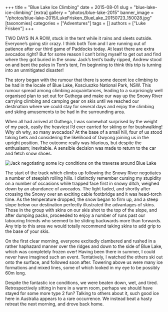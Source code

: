 +++
title = "Blue Lake Ice Climbing"
date = 2015-08-01
slug = "blue-lake-ice-climbing"
[extra]
gallery = "photos/blue-lake-2015"
banner_image = "/photos/blue-lake-2015/LukeFrisken_BlueLake_20150723_150028.jpg"
[taxonomies]
categories = ["Adventures"]
tags = []
authors = ["Luke Frisken"]
+++

TWO DAYS IN A ROW, stuck in the tent while it rains and sleets outside.
Everyone’s going stir crazy. I think both Tom and I are running out of
patience after our third game of Paddocks today. At least there are
extra avocados right? But for some reason I can’t bring myself to get
out and find where they got buried in the snow. Jack’s tent’s badly
ripped, Andrew stood on and bent the poles in Tom’s tent, I’m beginning
to think this trip is turning into an unmitigated disaster\!

The story began with the rumour that there is some decent ice climbing
to be had in the locale of Blue Lake, Kosciuszko National Park, NSW.
This rumour spread among climbing acquaintances, leading to a
surprisingly well organised plan to set out for Guthega and make our way
up the Snowy River carrying climbing and camping gear on skis until we
reached our destination where we could stay for several days and enjoy
the climbing and skiing amusements to be had in the surrounding area.

When all had arrived at Guthega, I was somewhat surprised by the weight
of my pack, easily the heaviest I’d ever carried for skiing or for
bushwalking\! Why oh why, so many avocados? At the base of a small hill,
four of us stood taking bets and considering the likelihood of Owyong
joining us in the upright position. The outcome really was hilarious,
but despite the enthusiasm; inevitable. A sensible decision was made to
return to the car and fetch snow shoes.

![Jack negotiating some icy conditions on the traverse around Blue
Lake](/photos/blue-lake-2015/LukeFrisken_BlueLake_20150723_103253.jpg)

The start of the track which climbs up following the Snowy River
negotiates a number of steepish rolling hills. I distinctly remember
cursing my stupidity on a number of occasions while trapped face first
in snowy ditch, weighed down by an abundance of avocados. The light
faded, and shortly after crossing the Snowy over an exciting cable
footbridge and it was head-torch time. As the temperature dropped, the
snow began to firm up, and a steep slope below our destination perfectly
illustrated the advantages of skins. Those in the group with skins on
our skis shot to the top of the slope, and after dumping packs,
proceeded to enjoy a number of runs past our labouring friends who
seemed to be sliding backwards more than forwards. Any trip to this area
we would totally recommend taking skins to add grip to the base of your
skis.

On the first clear morning, everyone excitedly clambered and rushed in a
rather haphazard manner over the ridges and down to the side of Blue
Lake, which was completely frozen over\! Having been there in summer, I
could never have imagined such an event. Tentatively, I watched the
others ski out onto the surface, and followed soon after. Towering above
us were many ice formations and mixed lines, some of which looked in my
eye to be possibly 60m long.

Despite the fantastic ice conditions, we were beaten down, wet, and
tired. Retrospectively sitting in here in a warm room, perhaps we should
have stayed for some more type 2 fun? Talking to others about it, such
good ice here in Australia appears to a rare occurrence. We instead beat
a hasty retreat the next morning, and drove back home.
